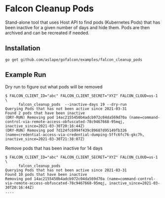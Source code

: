 # Falcon Cleanup Pods

Stand-alone tool that uses Host API to find pods (Kubernetes Pods) that has been inactive for a given number of days and hide them. Pods are then archived and can be recreated if needed.

## Installation

```
go get github.com/aslape/gofalcon/examples/falcon_cleanup_pods
```

## Example Run

Dry run to figure out what pods will be removed
```
$ FALCON_CLIENT_ID="abc" FALCON_CLIENT_SECRET="XYZ" FALCON_CLOUD=us-1 \
      falcon_cleanup_pods  --inactive-days 19 --dry-run
Querying Pods that has not been active since 2021-03-31
Found 2 pods that have been inactive
(DRY-RUN) Removing pod 14ac2155450b4adcb972c04da569d70a (name=command-control-via-remote-access-obfuscated-78c9467668-95mqj, inactive_since=2021-03-30T20:16:44Z)
(DRY-RUN) Removing pod 7d124fc6994f439c89687d95149fb326 (name=credential-access-via-credential-dumping-5ffc6fc76-gkc7h, inactive_since=2021-03-30T21:38:07Z)
```

Remove pods that has been inactive for 14 days
```
$ FALCON_CLIENT_ID="abc" FALCON_CLIENT_SECRET="XYZ" FALCON_CLOUD=us-1 \
      falcon_cleanup_pods
Querying Pods that has not been active since 2021-03-31
Found 10 pods that have been inactive
Removing pod 14ac2155450b4adcb972c04da569d70a (name=command-control-via-remote-access-obfuscated-78c9467668-95mqj, inactive_since=2021-03-30T20:16:44Z)
....
```
